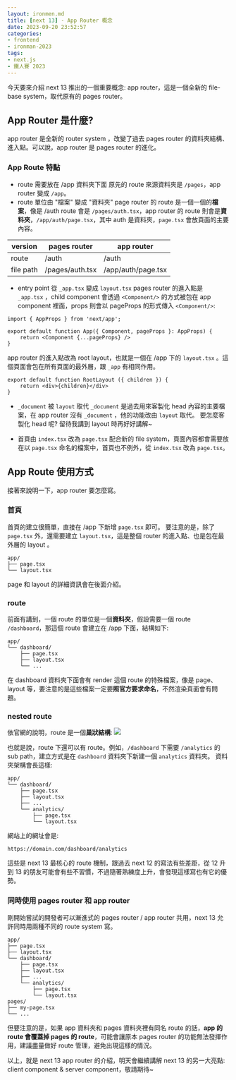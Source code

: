 ```yaml
---
layout: ironmen.md
title: [next 13] - App Router 概念
date: 2023-09-20 23:52:57
categories:
- frontend
- ironman-2023
tags: 
- next.js
- 鐵人賽 2023
---
```

今天要來介紹 next 13 推出的一個重要概念: app router，這是一個全新的 file-base system，取代原有的 pages router。

## App Router 是什麼?
app router 是全新的 router system ，改變了過去 pages router 的資料夾結構、進入點。可以說，app router 是 pages router 的進化。

### App Route 特點
- route 需要放在 /app 資料夾下面
原先的 route 來源資料夾是 `/pages`，app router 變成 `/app`。
- route 單位由 "檔案" 變成 "資料夾"
page router 的 route 是一個一個的**檔案**，像是 /auth route 會是 `/pages/auth.tsx`，app router 的 route 則會是**資料夾**，`/app/auth/page.tsx`，其中 auth 是資料夾，`page.tsx` 會放頁面的主要內容。


| version | pages router | app router |
| -------- | -------- | -------- |
| route   | /auth  | /auth  |
|file path| /pages/auth.tsx| /app/auth/page.tsx|
- entry point 從 `_app.tsx` 變成 `layout.tsx`
pages router 的進入點是 `_app.tsx` ，child component 會透過 `<Component/>` 的方式被包在 app component 裡面，props 則會以 pageProps 的形式傳入 `<Component/>`: 
```typescript=
import { AppProps } from 'next/app';

export default function App({ Component, pageProps }: AppProps) {
    return <Component {...pageProps} />
}
```
app router 的進入點改為 root layout，也就是一個在 /app 下的 `layout.tsx` 。這個頁面會包在所有頁面的最外層，跟 `_app` 有相同作用。
```typescript=
export default function RootLayout ({ children }) {
    return <div>{children}</div>
}
```
- `_document` 被 `layout` 取代
`_document` 是過去用來客製化 head 內容的主要檔案，在 app router 沒有 `_document` ，他的功能改由 `layout` 取代。
要怎麼客製化 head 呢? 留待我講到 layout 時再好好講解~

- 首頁由 `index.tsx` 改為 `page.tsx`
配合新的 file system，頁面內容都會需要放在以 `page.tsx` 命名的檔案中，首頁也不例外，從 `index.tsx` 改為 `page.tsx`。


## App Route 使用方式
接著來說明一下，app router 要怎麼寫。
### 首頁
首頁的建立很簡單，直接在 /app 下新增 `page.tsx` 即可。
要注意的是，除了 `page.tsx` 外，還需要建立 `layout.tsx`，這是整個 router 的進入點、也是包在最外層的 layout 。
```
app/
├── page.tsx
└── layout.tsx
```
page 和 layout 的詳細資訊會在後面介紹。

### route
前面有講到，一個 route 的單位是一個**資料夾**，假設需要一個 route `/dashboard`，那這個 route 會建立在 /app 下面，結構如下:
```
app/
└── dashboard/
    ├── page.tsx
    ├── layout.tsx
    └── ...
```
在 dashboard 資料夾下面會有 render 這個 route 的特殊檔案，像是 page、layout 等，要注意的是這些檔案一定要**照官方要求命名**，不然渲染頁面會有問題。

### nested route
依官網的說明，route 是一個**巢狀結構**: 
![](https://hackmd.io/_uploads/Sk6okGL16.png)

也就是說，route 下還可以有 route。例如，`/dashboard` 下需要 `/analytics` 的 sub path，建立方式是在 `dashboard` 資料夾下新建一個 `analytics` 資料夾。
資料夾架構會長這樣:
```
app/
└── dashboard/
    ├── page.tsx
    ├── layout.tsx
    ├── ...
    └── analytics/
        ├── page.tsx
        └── layout.tsx
```
網站上的網址會是:
```
https://domain.com/dashboard/analytics
```

這些是 next 13 最核心的 route 機制，跟過去 next 12 的寫法有些差距，從 12 升到 13 的朋友可能會有些不習慣，不過隨著熟練度上升，會發現這樣寫也有它的優勢。

### 同時使用 pages router 和 app router
剛開始嘗試的開發者可以漸進式的 pages router / app router 共用，next 13 允許同時用兩種不同的 route system 寫。
```
app/
├── page.tsx
├── layout.tsx
└── dashboard/
    ├── page.tsx
    ├── layout.tsx
    ├── ...
    └── analytics/
        ├── page.tsx
        └── layout.tsx
pages/
├── my-page.tsx
└── ...
```
但要注意的是，如果 app 資料夾和 pages 資料夾裡有同名 route 的話，**app 的 route 會覆蓋掉 pages 的 route**，可能會讓原本 pages router 的功能無法發揮作用，建議盡量做好 route 管理，避免出現這樣的情況。


以上，就是 next 13 app router 的介紹，明天會繼續講解 next 13 的另一大亮點: client component & server component，敬請期待~